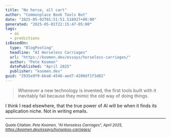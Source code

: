 ```yaml
---
title: "No horse, all cart"
author: "Commonplace Book Tools Bot"
date: "2025-05-02T01:51:51.518927+00:00"
generated: "2025-05-01T22:15:47-05:00"
tags:
  - ai
  - predictions
isBasedOn:
  type: "BlogPosting"
  headline: "AI Horseless Carriages"
  url: "https://koomen.dev/essays/horseless-carriages/"
  author: "Pete Koomen"
  datePublished: "April 2025"
  publisher: "koomen.dev"
guid: "2935e9f9-bba8-4546-aed7-4200df1f3d82"
---
```


> Whenever a new technology is invented, the first tools built with it inevitably fail because they mimic the old way of doing things.

I think I read elsewhere, that the true power of AI will be when it finds its application niche. Not in writing emails.

---

<sub>Quote Citation: <cite>Pete Koomen, "AI Horseless Carriages", April 2025, <a href="https://koomen.dev/essays/horseless-carriages/">https://koomen.dev/essays/horseless-carriages/</a></cite></sub>